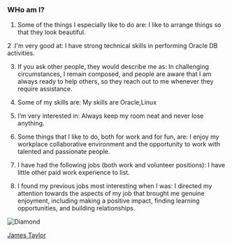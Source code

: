 ### WHo am I?

1. Some of the things I especially like to do are:
I  like to arrange things so that they look beautiful.

2 .I'm very good at:
I have strong technical skills in performing Oracle DB activities.

3. If you ask other people, they would describe me as:
In challenging circumstances, I remain composed, and people are aware that I am always ready to help others, so they reach out to me whenever they require assistance.

4. Some of my skills are:
My skills are Oracle,Linux

5. I’m very interested in: 
Always keep my room neat and never lose anything.

6. Some things that I like to do, both for work and for fun, are: 
I enjoy my workplace collaborative environment and the opportunity to work with talented and passionate people.

7. I have had the following jobs (both work and volunteer positions): 
I have little other paid work experience to list.

8. I found my previous jobs most interesting when I was:
I directed my attention towards the aspects of my job that brought me genuine enjoyment, including making a positive impact, finding learning opportunities, and building relationships. 

![Diamond](Diamond.png)

[James Taylor](https://www.bing.com/shop?entryPoint=msn&msnrid=6872bd09ca1448c4a0b4dcec010ca932&adunitId=378983&propertyId=316966&q=One+Man+Band&overlayId=155856676207&overlayOfferIds=155856676207%2C147481467562%2C124133810180%2C145530540214%2C173941771519%2C231538031817%2C91483219996%2C236824566004%2C192428225448%2C223373447935%2C190791276393%2C223373446651&FORM=SDPDP1&ocid=msedgntp&pc=U531&cvid=6872bd09ca1448c4a0b4dcec010ca932&ei=16)